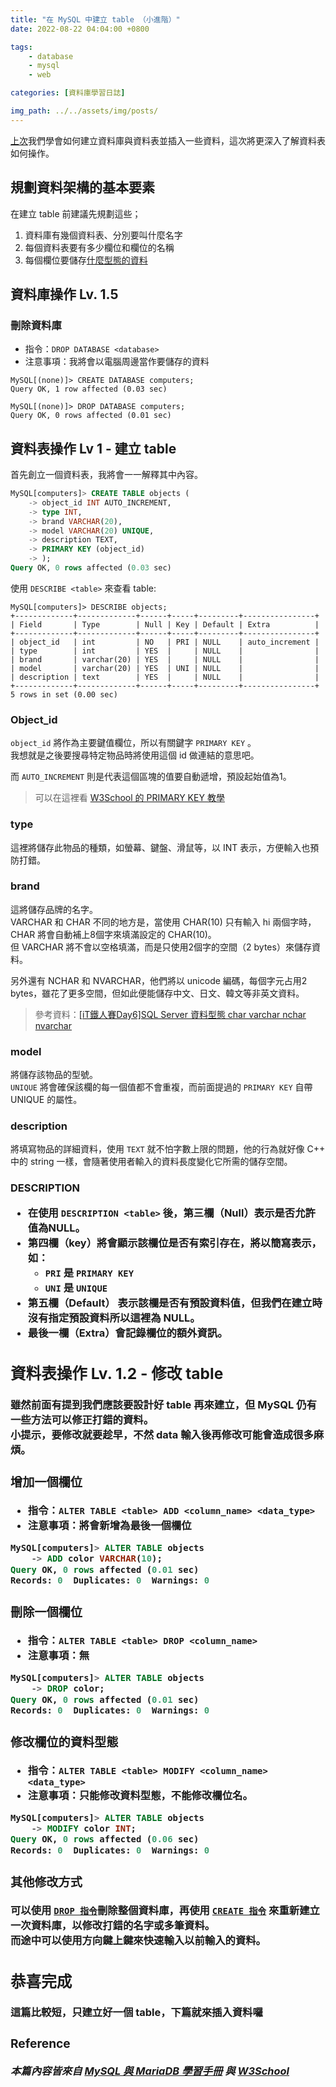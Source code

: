 ```yaml
---
title: "在 MySQL 中建立 table （小進階）"
date: 2022-08-22 04:04:00 +0800

tags: 
    - database
    - mysql
    - web

categories: [資料庫學習日誌]

img_path: ../../assets/img/posts/
---
```


[上次](/posts/create_a_new_table_in_MySQL/)我們學會如何建立資料庫與資料表並插入一些資料，這次將更深入了解資料表如何操作。

## 規劃資料架構的基本要素

在建立 table 前建議先規劃這些；
1. 資料庫有幾個資料表、分別要叫什麼名字
2. 每個資料表要有多少欄位和欄位的名稱
3. 每個欄位要儲存[什麼型態的資料](https://www.w3schools.com/mysql/mysql_datatypes.asp)

## 資料庫操作 Lv. 1.5
### 刪除資料庫

- 指令：`DROP DATABASE <database>`
- 注意事項：我將會以電腦周邊當作要儲存的資料

```
MySQL[(none)]> CREATE DATABASE computers;
Query OK, 1 row affected (0.03 sec)

MySQL[(none)]> DROP DATABASE computers;
Query OK, 0 rows affected (0.01 sec)
```

## 資料表操作 Lv 1 - 建立 table

首先創立一個資料表，我將會一一解釋其中內容。

``` sql
MySQL[computers]> CREATE TABLE objects (
    -> object_id INT AUTO_INCREMENT,
    -> type INT,
    -> brand VARCHAR(20),
    -> model VARCHAR(20) UNIQUE,
    -> description TEXT,
    -> PRIMARY KEY (object_id)
    -> );
Query OK, 0 rows affected (0.03 sec)
```

使用 `DESCRIBE <table>` 來查看 table:

```
MySQL[computers]> DESCRIBE objects;
+-------------+-------------+------+-----+---------+----------------+
| Field       | Type        | Null | Key | Default | Extra          |
+-------------+-------------+------+-----+---------+----------------+
| object_id   | int         | NO   | PRI | NULL    | auto_increment |
| type        | int         | YES  |     | NULL    |                |
| brand       | varchar(20) | YES  |     | NULL    |                |
| model       | varchar(20) | YES  | UNI | NULL    |                |
| description | text        | YES  |     | NULL    |                |
+-------------+-------------+------+-----+---------+----------------+
5 rows in set (0.00 sec)
```

### Object_id

`object_id` 將作為主要鍵值欄位，所以有關鍵字 `PRIMARY KEY` 。<br>
我想就是之後要搜尋特定物品時將使用這個 id 做連結的意思吧。<br>

而 `AUTO_INCREMENT` 則是代表這個區塊的值要自動遞增，預設起始值為1。

> 可以在這裡看 [W3School 的 PRIMARY KEY 教學](https://www.w3schools.com/mysql/mysql_primarykey.asp)

### type

這裡將儲存此物品的種類，如螢幕、鍵盤、滑鼠等，以 INT 表示，方便輸入也預防打錯。

### brand

這將儲存品牌的名字。<br>
VARCHAR 和 CHAR 不同的地方是，當使用 CHAR(10) 只有輸入 hi 兩個字時，CHAR 將會自動補上8個字來填滿設定的 CHAR(10)。<br>
但 VARCHAR 將不會以空格填滿，而是只使用2個字的空間（2 bytes）來儲存資料。

另外還有 NCHAR 和 NVARCHAR，他們將以 unicode 編碼，每個字元占用2 bytes，雖花了更多空間，但如此便能儲存中文、日文、韓文等非英文資料。

> 參考資料：[[iT鐵人賽Day6]SQL Server 資料型態 char varchar nchar nvarchar](https://ithelp.ithome.com.tw/articles/10213922)

### model 

將儲存該物品的型號。<br>
`UNIQUE` 將會確保該欄的每一個值都不會重複，而前面提過的 `PRIMARY KEY` 自帶 UNIQUE 的屬性。

### description

將填寫物品的詳細資料，使用 `TEXT` 就不怕字數上限的問題，他的行為就好像 C++ 中的 string 一樣，會隨著使用者輸入的資料長度變化它所需的儲存空間。

### DESCRIPTION <table>

- 在使用 `DESCRIPTION <table>` 後，第三欄（Null）表示是否允許值為NULL。
- 第四欄（key）將會顯示該欄位是否有索引存在，將以簡寫表示，如：
  - `PRI` 是 `PRIMARY KEY`
  - `UNI` 是 `UNIQUE`
- 第五欄（Default） 表示該欄是否有預設資料值，但我們在建立時沒有指定預設資料所以這裡為 NULL。
- 最後一欄（Extra）會記錄欄位的額外資訊。

## 資料表操作 Lv. 1.2 - 修改 table

雖然前面有提到我們應該要設計好 table 再來建立，但 MySQL 仍有一些方法可以修正打錯的資料。<br>
小提示，要修改就要趁早，不然 data 輸入後再修改可能會造成很多麻煩。

### 增加一個欄位

- 指令：`ALTER TABLE <table> ADD <column_name> <data_type>`
- 注意事項：將會新增為最後一個欄位

```sql
MySQL[computers]> ALTER TABLE objects
    -> ADD color VARCHAR(10);
Query OK, 0 rows affected (0.01 sec)
Records: 0  Duplicates: 0  Warnings: 0
```

### 刪除一個欄位

- 指令：`ALTER TABLE <table> DROP <column_name>`
- 注意事項：無

```sql
MySQL[computers]> ALTER TABLE objects
    -> DROP color;
Query OK, 0 rows affected (0.01 sec)
Records: 0  Duplicates: 0  Warnings: 0
```

### 修改欄位的資料型態

- 指令：`ALTER TABLE <table> MODIFY <column_name> <data_type>`
- 注意事項：只能修改資料型態，不能修改欄位名。

```sql
MySQL[computers]> ALTER TABLE objects
    -> MODIFY color INT;
Query OK, 0 rows affected (0.06 sec)
Records: 0  Duplicates: 0  Warnings: 0
```

### 其他修改方式

可以使用 [`DROP 指令`](#資料庫操作-lv-15)刪除整個資料庫，再使用 [`CREATE 指令`](#資料表操作-lv-1---建立-table) 來重新建立一次資料庫，以修改打錯的名字或多筆資料。<br>
而途中可以使用方向鍵上鍵來快速輸入以前輸入的資料。

## 恭喜完成

這篇比較短，只建立好一個 table，下篇就來插入資料囉

### Reference

_本篇內容皆來自 [MySQL 與 MariaDB 學習手冊](https://www.gotop.com.tw/books/bookdetails.aspx?types=a&bn=A440) 與 [W3School](https://www.w3schools.com/mysql/default.asp)_

